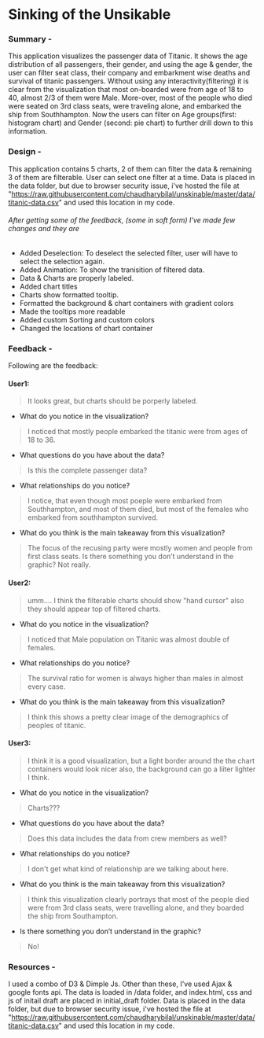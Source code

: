 # Sinking of the Unsikable
### Summary - 
This application visualizes the passenger data of Titanic. It shows the age distribution of all passengers, their gender, and using the age & gender, the user can filter seat class, their company and embarkment wise deaths and survival of titanic passengers.
Without using any interactivity(filtering) it is clear from the visualization that most on-boarded were from age of 18 to 40, almost 2/3 of them were Male. More-over, most of the people who died were seated on 3rd class seats, were traveling alone, and embarked the ship from Southhampton. Now the users can filter on Age groups(first: histogram chart) and Gender (second: pie chart) to further drill down to this information.

### Design - 
This application contains 5 charts, 2 of them can filter the data & remaining 3 of them are filterable. User can select one filter at a time. Data is placed in the data folder, but due to browser security issue, i've hosted the file at "https://raw.githubusercontent.com/chaudharybilal/unskinable/master/data/titanic-data.csv" and used this location in my code.

###### After getting some of the feedback, (some in soft form) I've made few changes and they are 

- Added Deselection: To deselect the selected filter, user will have to select the selection again.
- Added Animation: To show the tranisition of filtered data.
- Data & Charts are properly labeled.
- Added chart titles
- Charts show formatted tooltip.
- Formatted the background & chart containers with gradient colors
- Made the tooltips more readable
- Added custom Sorting and custom colors
- Changed the locations of chart container


### Feedback - 
Following are the feedback:
#### User1: 
> It looks great, but charts should be porperly labeled. 
- What do you notice in the visualization? 
> I noticed that mostly people embarked the titanic were from ages of 18 to 36.
- What questions do you have about the data? 
> Is this the complete passenger data?
- What relationships do you notice? 
> I notice, that even though most poeple were embarked from Southhampton, and most of them died, but  most of the females who embarked from southhampton survived.
- What do you think is the main takeaway from this visualization? 
>  The focus of the recusing party were mostly women and people from first class seats.
Is there something you don’t understand in the graphic? 
> Not really.

  #### User2:
  > umm.... I think the filterable charts should show "hand cursor" also they should appear top of filtered charts.
- What do you notice in the visualization? 
> I noticed that Male population on Titanic was almost double of females.
- What relationships do you notice?
> The survival ratio for women is always higher than males in almost every case.
- What do you think is the main takeaway from this visualization?
> I think this shows a pretty clear image of the demographics of peoples of titanic.  
  
  #### User3:
  > I think it is a good visualization, but a light border around the the chart containers would look nicer also, the background can go a liiter lighter I think.
- What do you notice in the visualization? 
> Charts???
- What questions do you have about the data?
> Does this data includes the data from crew members as well?
- What relationships do you notice?
> I don't get what kind of relationship are we talking about here.
- What do you think is the main takeaway from this visualization?
> I think this visualization clearly portrays that most of the people died were from 3rd class seats, were travelling alone, and they boarded the ship from Southampton.
-  Is there something you don’t understand in the graphic? 
> No!

  
### Resources -
I used a combo of D3 & Dimple Js. Other than these, I've used Ajax & google fonts api. The data is loaded in /data folder, and index.html, css and js of initail draft are placed in initial_draft folder.
 Data is placed in the data folder, but due to browser security issue, i've hosted the file at "https://raw.githubusercontent.com/chaudharybilal/unskinable/master/data/titanic-data.csv" and used this location in my code.
